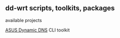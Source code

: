 ## dd-wrt scripts, toolkits, packages

available projects

[ASUS Dynamic DNS](asus-ddns/ "ASUS DDNS Project") CLI toolkit